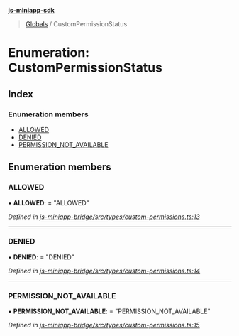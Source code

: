 **[js-miniapp-sdk](../README.md)**

> [Globals](../README.md) / CustomPermissionStatus

# Enumeration: CustomPermissionStatus

## Index

### Enumeration members

* [ALLOWED](custompermissionstatus.md#allowed)
* [DENIED](custompermissionstatus.md#denied)
* [PERMISSION\_NOT\_AVAILABLE](custompermissionstatus.md#permission_not_available)

## Enumeration members

### ALLOWED

•  **ALLOWED**:  = "ALLOWED"

*Defined in [js-miniapp-bridge/src/types/custom-permissions.ts:13](https://github.com/rakutentech/js-miniapp/blob/1b5a7fb/js-miniapp-bridge/src/types/custom-permissions.ts#L13)*

___

### DENIED

•  **DENIED**:  = "DENIED"

*Defined in [js-miniapp-bridge/src/types/custom-permissions.ts:14](https://github.com/rakutentech/js-miniapp/blob/1b5a7fb/js-miniapp-bridge/src/types/custom-permissions.ts#L14)*

___

### PERMISSION\_NOT\_AVAILABLE

•  **PERMISSION\_NOT\_AVAILABLE**:  = "PERMISSION\_NOT\_AVAILABLE"

*Defined in [js-miniapp-bridge/src/types/custom-permissions.ts:15](https://github.com/rakutentech/js-miniapp/blob/1b5a7fb/js-miniapp-bridge/src/types/custom-permissions.ts#L15)*
